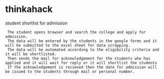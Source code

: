 # thinkahack
student shortlist for admission


     The student opens browser and search the college and apply for admission. 
     The data will be entered by the students in the google forms and it will be submitted to the excel sheet for data scrapping.
     The data will be automated according to the eligibility criteria and it will be shortlisted.
     Then sends the mail for acknowledgement for the students who has applied and it will wait for reply or it will shortlist the students
     If the acknowledgement is recieved then the date for admission will be issued to the students through mail or personal number.
     
     
